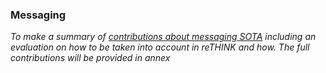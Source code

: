 ### Messaging

*To make a summary of [contributions about messaging SOTA](../sota/messaging) including an evaluation on how to be taken into account in reTHINK and how. The full contributions will be provided in annex*
